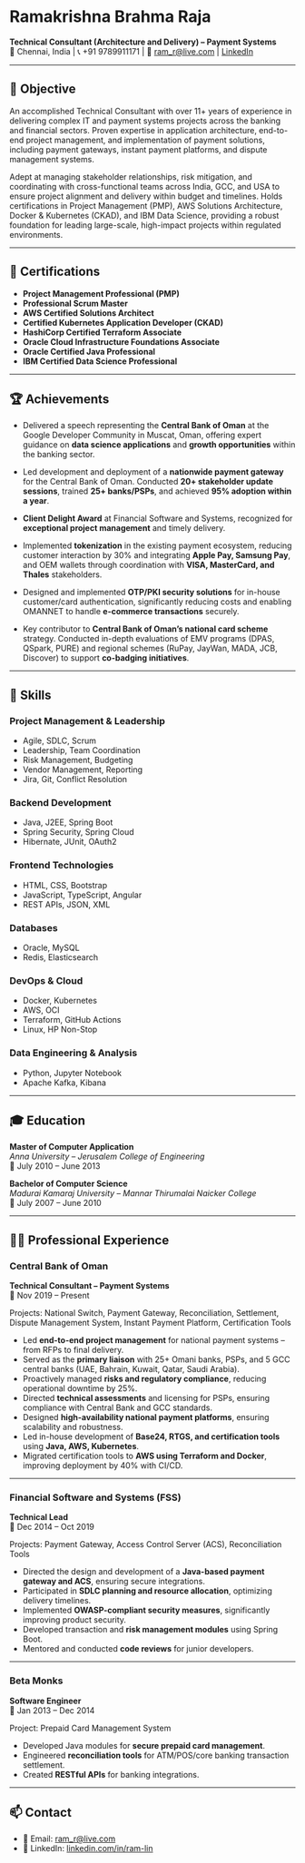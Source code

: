 # **Ramakrishna Brahma Raja**
**Technical Consultant (Architecture and Delivery) – Payment Systems**  
📍 Chennai, India | 📞 +91 9789911171 | 📧 [ram_r@live.com](mailto:ram_r@live.com) | [LinkedIn](https://www.linkedin.com/in/ram-lin)

---

## 🎯 Objective

An accomplished Technical Consultant with over 11+ years of experience in delivering complex IT and payment systems projects across the banking and financial sectors. Proven expertise in application architecture, end-to-end project management, and implementation of payment solutions, including payment gateways, instant payment platforms, and dispute management systems.

Adept at managing stakeholder relationships, risk mitigation, and coordinating with cross-functional teams across India, GCC, and USA to ensure project alignment and delivery within budget and timelines. Holds certifications in Project Management (PMP), AWS Solutions Architecture, Docker & Kubernetes (CKAD), and IBM Data Science, providing a robust foundation for leading large-scale, high-impact projects within regulated environments.

---

## 🏅 Certifications

- **Project Management Professional (PMP)**  
- **Professional Scrum Master**  
- **AWS Certified Solutions Architect**  
- **Certified Kubernetes Application Developer (CKAD)**  
- **HashiCorp Certified Terraform Associate**  
- **Oracle Cloud Infrastructure Foundations Associate**  
- **Oracle Certified Java Professional**  
- **IBM Certified Data Science Professional**

---

## 🏆 Achievements

- Delivered a speech representing the **Central Bank of Oman** at the Google Developer Community in Muscat, Oman, offering expert guidance on **data science applications** and **growth opportunities** within the banking sector.

- Led development and deployment of a **nationwide payment gateway** for the Central Bank of Oman. Conducted **20+ stakeholder update sessions**, trained **25+ banks/PSPs**, and achieved **95% adoption within a year**.

- **Client Delight Award** at Financial Software and Systems, recognized for **exceptional project management** and timely delivery.

- Implemented **tokenization** in the existing payment ecosystem, reducing customer interaction by 30% and integrating **Apple Pay, Samsung Pay**, and OEM wallets through coordination with **VISA, MasterCard, and Thales** stakeholders.

- Designed and implemented **OTP/PKI security solutions** for in-house customer/card authentication, significantly reducing costs and enabling OMANNET to handle **e-commerce transactions** securely.

- Key contributor to **Central Bank of Oman’s national card scheme** strategy. Conducted in-depth evaluations of EMV programs (DPAS, QSpark, PURE) and regional schemes (RuPay, JayWan, MADA, JCB, Discover) to support **co-badging initiatives**.

---

## 💼 Skills

### **Project Management & Leadership**
- Agile, SDLC, Scrum  
- Leadership, Team Coordination  
- Risk Management, Budgeting  
- Vendor Management, Reporting  
- Jira, Git, Conflict Resolution

### **Backend Development**
- Java, J2EE, Spring Boot  
- Spring Security, Spring Cloud  
- Hibernate, JUnit, OAuth2

### **Frontend Technologies**
- HTML, CSS, Bootstrap  
- JavaScript, TypeScript, Angular  
- REST APIs, JSON, XML

### **Databases**
- Oracle, MySQL  
- Redis, Elasticsearch

### **DevOps & Cloud**
- Docker, Kubernetes  
- AWS, OCI  
- Terraform, GitHub Actions  
- Linux, HP Non-Stop

### **Data Engineering & Analysis**
- Python, Jupyter Notebook  
- Apache Kafka, Kibana

---

## 🎓 Education

**Master of Computer Application**  
*Anna University – Jerusalem College of Engineering*  
📅 July 2010 – June 2013

**Bachelor of Computer Science**  
*Madurai Kamaraj University – Mannar Thirumalai Naicker College*  
📅 July 2007 – June 2010

---

## 👨‍💼 Professional Experience

### **Central Bank of Oman**  
**Technical Consultant – Payment Systems**  
📅 Nov 2019 – Present

Projects: National Switch, Payment Gateway, Reconciliation, Settlement, Dispute Management System, Instant Payment Platform, Certification Tools

- Led **end-to-end project management** for national payment systems – from RFPs to final delivery.
- Served as the **primary liaison** with 25+ Omani banks, PSPs, and 5 GCC central banks (UAE, Bahrain, Kuwait, Qatar, Saudi Arabia).
- Proactively managed **risks and regulatory compliance**, reducing operational downtime by 25%.
- Directed **technical assessments** and licensing for PSPs, ensuring compliance with Central Bank and GCC standards.
- Designed **high-availability national payment platforms**, ensuring scalability and robustness.
- Led in-house development of **Base24, RTGS, and certification tools** using **Java, AWS, Kubernetes**.
- Migrated certification tools to **AWS using Terraform and Docker**, improving deployment by 40% with CI/CD.

---

### **Financial Software and Systems (FSS)**  
**Technical Lead**  
📅 Dec 2014 – Oct 2019

Projects: Payment Gateway, Access Control Server (ACS), Reconciliation Tools

- Directed the design and development of a **Java-based payment gateway and ACS**, ensuring secure integrations.
- Participated in **SDLC planning and resource allocation**, optimizing delivery timelines.
- Implemented **OWASP-compliant security measures**, significantly improving product security.
- Developed transaction and **risk management modules** using Spring Boot.
- Mentored and conducted **code reviews** for junior developers.

---

### **Beta Monks**  
**Software Engineer**  
📅 Jan 2013 – Dec 2014

Project: Prepaid Card Management System

- Developed Java modules for **secure prepaid card management**.
- Engineered **reconciliation tools** for ATM/POS/core banking transaction settlement.
- Created **RESTful APIs** for banking integrations.

---

## 📫 Contact

- 📧 Email: [ram_r@live.com](mailto:ram_r@live.com)  
- 🔗 LinkedIn: [linkedin.com/in/ram-lin](https://www.linkedin.com/in/ram-lin)
